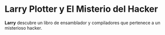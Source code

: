 
# Larry Plotter y El Misterio del Hacker

 **Larry** descubre un libro de ensamblador y compiladores que pertenece a un misterioso hacker.
